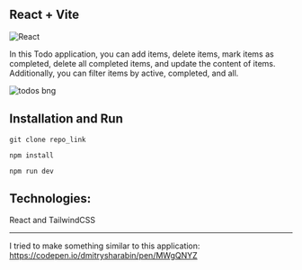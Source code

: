 ## React + Vite
![React](https://img.shields.io/badge/React-18.2.0-blue)


In this Todo application, you can add items, delete items, mark items as completed, delete all completed items, and update the content of items. 
Additionally, you can filter items by active, completed, and all.




![todos bng](https://github.com/Buse-ng/patika-todo-app/assets/69714956/e5c54c29-5ff0-4e21-b22b-1dcc87dd0775)




## Installation and Run
```
git clone repo_link
```

```
npm install
```
```
npm run dev
```

## Technologies: 
React and TailwindCSS


---
I tried to make something similar to this application:
https://codepen.io/dmitrysharabin/pen/MWgQNYZ
